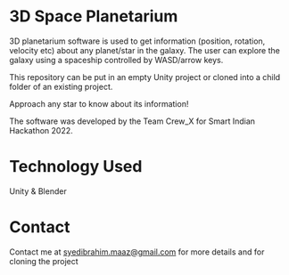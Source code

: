 # 3D Space Planetarium

3D planetarium software is used to get information (position, rotation, velocity etc) about any planet/star in the galaxy. The user can explore the galaxy using a spaceship controlled by WASD/arrow keys.

This repository can be put in an empty Unity project or cloned into a child folder of an existing project.

Approach any star to know about its information!

The software was developed by the Team Crew_X for Smart Indian Hackathon 2022.

# Technology Used
Unity & Blender

# Contact
Contact me at syedibrahim.maaz@gmail.com for more details and for cloning the project
